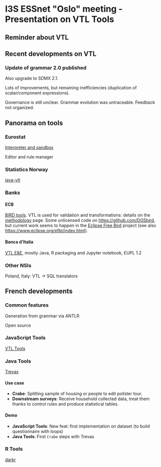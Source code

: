 # I3S ESSnet "Oslo" meeting - Presentation on VTL Tools

## Reminder about VTL


## Recent developments on VTL

### Update of grammar 2.0 published

Also upgrade to SDMX 2.1.

Lots of improvements, but remaining inefficiencies (duplication of scalar/component expressions).

Governance is still unclear. Grammar evolution was untraceable. Feedback not organized.

## Panorama on tools

### Eurostat

[Interpreter and sandbox](https://github.com/eurostat/VTL)

Editor and rule manager

### Statistics Norway

[java-vtl](https://github.com/statisticsnorway/java-vtl)

### Banks

#### ECB

[BIRD tools](https://www.ecb.europa.eu/stats/ecb_statistics/co-operation_and_standards/reporting/html/bird_dedicated.en.html). VTL is used for validation and transformations: details on the [methodology](https://www.ecb.europa.eu/stats/ecb_statistics/co-operation_and_standards/reporting/html/bird_methodology.en.html) page. Some unlicensed code on https://github.com/DGSbird, but current work seems to happen in the [Eclipse Free Bird](https://projects.eclipse.org/projects/technology.efbt) project (see also https://www.eclipse.org/efbt/index.html).

#### Banca d'Italia

[VTL E&E](https://vpinna80.github.io/VTL/), mostly Java, R packaging and Jupyter notebook, EUPL 1.2 

### Other NSIs

Poland, Italy: VTL -> SQL translators

## French developments

### Common features

Generation from grammar via ANTLR

Open source

### JavaScript Tools

[VTL Tools](https://github.com/InseeFr/VTL-Tools)

### Java Tools

[Trevas](https://github.com/InseeFr/Trevas)

#### Use  case

- **Crabe**: Splitting sample of housing or people to edit pollster tour.
- **Downstream surveys**: Receive household collected data, treat them thanks to control rules and produce statistical tables.

#### Demo

- **JavaScript Tools**: New feat: first implementation on dataset (to build questionnaire with loops) 
- **Java Tools**: First `Crabe` steps with Trevas

### R Tools

[darkr](https://github.com/romaintailhurat/darkr)
